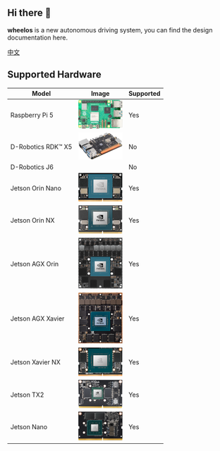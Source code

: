 ## Hi there 👋

**wheelos** is a new autonomous driving system, you can find the design documentation here.

[中文](https://cx8sal2qit.feishu.cn/wiki/YOSmwe8qZiui6IkxIQScz7SMnzJ?from=from_copylink)

<!--

**Here are some ideas to get you started:**

🙋‍♀️ A short introduction - what is your organization all about?
🌈 Contribution guidelines - how can the community get involved?
👩‍💻 Useful resources - where can the community find your docs? Is there anything else the community should know?
🍿 Fun facts - what does your team eat for breakfast?
🧙 Remember, you can do mighty things with the power of [Markdown](https://docs.github.com/github/writing-on-github/getting-started-with-writing-and-formatting-on-github/basic-writing-and-formatting-syntax)
-->

## Supported Hardware

| **Model**              | **Image**                                              | **Supported** |
|------------------------|-------------------------------------------------------|---------------|
| Raspberry Pi 5        | <img src="images/raspberry-pi-5.jpg" width="100">       | Yes           |
| D-Robotics RDK™ X5    | <img src="images/D-Robotics-RDK-X5.jpg" width="100">    | No            |
| D-Robotics J6         |                                                       | No            |
| Jetson Orin Nano      | <img src="images/jetson-orin-nano.png" width="100">     | Yes           |
| Jetson Orin NX        | <img src="images/jetson-orin-nx.png" width="100">       | Yes           |
| Jetson AGX Orin       | <img src="images/jetson-agx-orin.png" width="100">      | Yes           |
| Jetson AGX Xavier     | <img src="images/jetson-agx-xavier.png" width="100">    | Yes           |
| Jetson Xavier NX      | <img src="images/jetson-xavier-nx.png" width="100">     | Yes           |
| Jetson TX2            | <img src="images/jetson-tx2.png" width="100">           | Yes           |
| Jetson Nano           | <img src="images/jetson-nano.jpeg" width="100">         | Yes           |



